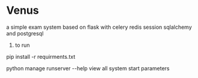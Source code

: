 Venus
======

a simple exam system based on flask with celery redis session sqlalchemy and postgresql


1. to run

pip install -r requirments.txt

python manage runserver --help view all system start parameters